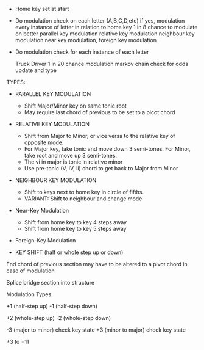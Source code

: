 - Home key set at start

- Do modulation check on each letter (A,B,C,D,etc)
	if yes, modulation every instance of letter in relation to home key
	1 in 8 chance to modulate on better
	parallel key modulation
	relative key modulation
	neighbour key modulation
	near key modulation, foreign key modulation

- Do modulation check for each instance of each letter
	
	Truck Driver
	1 in 20 chance modulation
	markov chain check for odds update and type 


TYPES:

- PARALLEL KEY MODULATION
	- Shift Major/Minor key on same tonic root
	- May require last chord of previous to be set to a picot chord


- RELATIVE KEY MODULATION
	- Shift from Major to Minor, or vice versa to the relative key of opposite mode. 
	- For Major key, take tonic and move down 3 semi-tones. For Minor, take root and move up 3 semi-tones. 
	- The vi in major is tonic in relative minor
	- Use pre-tonic (V, IV, ii) chord to get back to Major from Minor

- NEIGHBOUR KEY MODULATION
	- Shift to keys next to home key in circle of fifths.
	- VARIANT: Shift to neighbour and change mode

- Near-Key Modulation
	- Shift from home key to key 4 steps away
	- Shift from home key to key 5 steps away


- Foreign-Key Modulation
	

- KEY SHIFT (half or whole step up or down)


End chord of previous section may have to be altered to a pivot chord in case of modulation

Splice bridge section into structure






Modulation Types:

+1 (half-step up)
-1 (half-step down)

+2 (whole-step up)
-2 (whole-step down)

-3 (major to minor) check key state
+3 (minor to major) check key state

±3 to ±11
